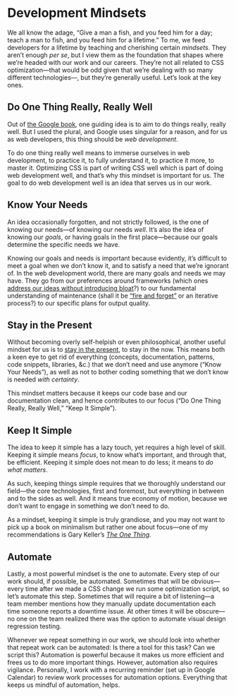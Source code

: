 # Development Mindsets

We all know the adage, “Give a man a fish, and you feed him for a day; teach a man to fish, and you feed him for a lifetime.” To me, we feed developers for a lifetime by teaching and cherishing certain _mindsets_. They aren’t enough _per se_, but I view them as the foundation that shapes where we’re headed with our work and our careers. They’re not all related to CSS optimization—that would be odd given that we’re dealing with so many different technologies—, but they’re generally useful. Let’s look at the key ones.

## Do One Thing Really, Really Well

Out of [the Google book](https://www.google.com/about/philosophy.html), one guiding idea is to aim to do things really, really well. But I used the plural, and Google uses singular for a reason, and for us as web developers, this thing should be _web development_.

To do one thing really well means to immerse ourselves in web development, to practice it, to fully understand it, to practice it more, to master it. Optimizing CSS is part of writing CSS well which is part of doing web development well, and that’s why this mindset is important for us. The goal to do web development well is an idea that serves us in our work.

## Know Your Needs

An idea occasionally forgotten, and not strictly followed, is the one of knowing our needs—of knowing our needs _well_. It’s also the idea of knowing our _goals_, or having goals in the first place—because our goals determine the specific needs we have.

Knowing our goals and needs is important because evidently, it’s difficult to meet a goal when we don’t know it, and to satisfy a need that we’re ignorant of. In the web development world, there are many goals and needs we may have. They go from our preferences around frameworks (which ones [address our ideas without introducing bloat](https://www.oreilly.com/library/view/the-little-book/9781492048121/)?) to our fundamental understanding of maintenance (shall it be [“fire and forget”](https://meiert.com/en/blog/fire-and-forget/) or an iterative process?) to our specific plans for output quality.

## Stay in the Present

Without becoming overly self-helpish or even philosophical, another useful mindset for us is to [stay in the present](https://meiert.com/en/blog/develop-for-what-is/), to stay in the now. This means both a keen eye to get rid of everything (concepts, documentation, patterns, code snippets, libraries, &c.) that we don’t need and use anymore (“Know Your Needs”), as well as not to bother coding something that we don’t know is needed _with certainty_.

This mindset matters because it keeps our code base and our documentation clean, and hence contributes to our focus (“Do One Thing Really, Really Well,” “Keep It Simple”).

## Keep It Simple

The idea to keep it simple has a lazy touch, yet requires a high level of skill. Keeping it simple means _focus_, to know what’s important, and through that, be efficient. Keeping it simple does not mean to do less; it means to _do what matters_.

As such, keeping things simple requires that we thoroughly understand our field—the core technologies, first and foremost, but everything in between and to the sides as well. And it means true economy of motion, because we don’t want to engage in something we don’t need to do.

As a mindset, keeping it simple is truly grandiose, and you may not want to pick up a book on minimalism but rather one about focus—one of my recommendations is Gary Keller’s [_The One Thing_](https://www.the1thing.com/).

## Automate

Lastly, a most powerful mindset is the one to automate. Every step of our work should, if possible, be automated. Sometimes that will be obvious—every time after we made a CSS change we run some optimization script, so let’s automate this step. Sometimes that will require a bit of listening—a team member mentions how they manually update documentation each time someone reports a downtime issue. At other times it will be obscure—no one on the team realized there was the option to automate visual design regression testing.

Whenever we repeat something in our work, we should look into whether that repeat work can be automated: Is there a tool for this task? Can we script this? Automation is powerful because it makes us more efficient and frees us to do more important things. However, automation also requires vigilance. Personally, I work with a recurring reminder (set up in Google Calendar) to review work processes for automation options. Everything that keeps us mindful of automation, helps.